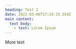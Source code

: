 ```yaml
---
heading: Test 2
date: 2022-03-06T17:24:15.554Z
main content:
  text body:
    - text: Lorem Ipsum
---
```

More text